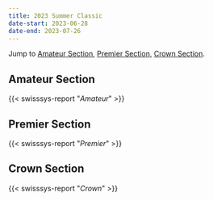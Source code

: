 ```yaml
---
title: 2023 Summer Classic
date-start: 2023-06-28
date-end: 2023-07-26
---
```


Jump to [Amateur Section](#amateur-section), [Premier Section](#premier-section),
[Crown Section](#crown-section).

## Amateur Section
{{< swisssys-report "*Amateur*" >}}

## Premier Section
{{< swisssys-report "*Premier*" >}}

## Crown Section
{{< swisssys-report "*Crown*" >}}
